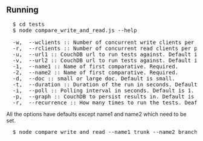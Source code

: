 ## Running

<pre>
  $ cd tests
  $ node compare_write_and_read.js --help
  
  -w,  --wclients :: Number of concurrent write clients per process. Default is 50.
  -r,  --rclients :: Number of concurrent read clients per process. Default is 200.
  -u,  --url1 :: CouchDB url to run tests against. Default is http://localhost:5984
  -v,  --url2 :: CouchDB url to run tests against. Default is http://localhost:5985
  -1,  --name1 :: Name of first comparative. Required.
  -2,  --name2 :: Name of first comparative. Required.
  -d,  --doc :: small or large doc. Default is small.
  -t,  --duration :: Duration of the run in seconds. Default is 60.
  -i,  --poll :: Polling interval in seconds. Default is 1.
  -p,  --graph :: CouchDB to persist results in. Default is http://couchdb.couchdb.org/graphs
  -r,  --recurrence :: How many times to run the tests. Deafult is 10.
</pre>
  
All the options have defaults except name1 and name2 which need to be set.

<pre>
  $ node compare_write_and_read --name1 trunk --name2 branch
</pre>


